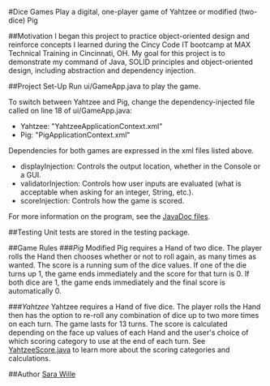 #Dice Games
    Play a digital, one-player game of Yahtzee or modified (two-dice) Pig

##Motivation
I began this project to practice object-oriented design and reinforce concepts I learned during the Cincy Code IT bootcamp at MAX Technical Training in Cincinnati, OH.  My goal for this project is to demonstrate my command of Java, SOLID principles and object-oriented design, including abstraction and dependency injection.

##Project Set-Up
Run ui/GameApp.java to play the game.  

To switch between Yahtzee and Pig, change the dependency-injected file called on line 18 of ui/GameApp.java:
<ul>
<li>Yahtzee: "YahtzeeApplicationContext.xml"</li>
<li>Pig: "PigApplicationContext.xml"</li>
</ul>

Dependencies for both games are expressed in the xml files listed above.  
<ul>
<li>displayInjection: Controls the output location, whether in the Console or a GUI.</li>
<li>validatorInjection: Controls how user inputs are evaluated (what is acceptable when asking for an integer, String, etc.).</li>
<li>scoreInjection: Controls how the game is scored.</li> 
</ul>

For more information on the program, see the <a href="https://github.com/sarawille/Yahtzee/tree/master/doc">JavaDoc files</a>.

##Testing
Unit tests are stored in the testing package.

##Game Rules
###_Pig_
Modified Pig requires a Hand of two dice.  The player rolls the Hand then chooses whether or not to roll again, as many times as wanted. The score is a running sum of the dice values. If one of the die turns up 1, the game ends immediately and the score for that turn is 0.  If both dice are 1, the game ends immediately and the final score is automatically 0.

###_Yahtzee_
Yahtzee requires a Hand of five dice.  The player rolls the Hand then has the option to re-roll any combination of dice up to two more times on each turn. The game lasts for 13 turns. The score is calculated depending on the face up values of each Hand and the user's choice of which scoring category to use at the end of each turn.  See <a href="https://github.com/sarawille/Yahtzee/blob/master/scoring/YahtzeeScore.java">YahtzeeScore.java</a> to learn more about the scoring categories and calculations.

##Author
<a href="http://www.linkedin.com/in/sarawille">Sara Wille</a>
